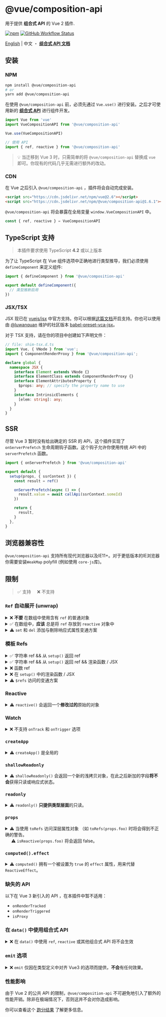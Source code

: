 # @vue/composition-api

用于提供 **组合式 API** 的 Vue 2 插件.

[![npm](https://img.shields.io/npm/v/@vue/composition-api)](https://www.npmjs.com/package/@vue/composition-api)
[![GitHub Workflow Status](https://img.shields.io/github/workflow/status/vuejs/composition-api/Build%20&%20Test)](https://github.com/vuejs/composition-api/actions?query=workflow%3A%22Build+%26+Test%22)

[English](./README.md) | 中文 ・ [**组合式 API 文档**](https://v3.cn.vuejs.org/guide/composition-api-introduction.html)

## 安装

### NPM

```bash
npm install @vue/composition-api
# or
yarn add @vue/composition-api
```

在使用 `@vue/composition-api` 前，必须先通过 `Vue.use()` 进行安装。之后才可使用新的 [**组合式 API**](https://composition-api.vuejs.org/zh) 进行组件开发。

```js
import Vue from 'vue'
import VueCompositionAPI from '@vue/composition-api'

Vue.use(VueCompositionAPI)
```

```js
// 使用 API
import { ref, reactive } from '@vue/composition-api'
```

> :bulb: 当迁移到 Vue 3 时，只需简单的将 `@vue/composition-api` 替换成 `vue` 即可。你现有的代码几乎无需进行额外的改动。

### CDN

在 Vue 之后引入 `@vue/composition-api` ，插件将会自动完成安装。

<!--cdn-links-start-->
```html
<script src="https://cdn.jsdelivr.net/npm/vue@2.6"></script>
<script src="https://cdn.jsdelivr.net/npm/@vue/composition-api@1.6.1"></script>
```
<!--cdn-links-end-->

`@vue/composition-api` 将会暴露在全局变量 `window.VueCompositionAPI` 中。

```ts
const { ref, reactive } = VueCompositionAPI
```

## TypeScript 支持

> 本插件要求使用 TypeScript **4.2** 或以上版本

为了让 TypeScript 在 Vue 组件选项中正确地进行类型推导，我们必须使用 `defineComponent` 来定义组件:

```ts
import { defineComponent } from '@vue/composition-api'

export default defineComponent({
  // 类型推断启用
})
```

### JSX/TSX

JSX 现已在 [vuejs/jsx](https://github.com/vuejs/jsx) 中官方支持。你可以根据[这篇文档](https://github.com/vuejs/jsx/tree/dev/packages/babel-preset-jsx#usage)开启支持。你也可以使用由 [@luwanquan](https://github.com/luwanquan) 维护的社区版本 [babel-preset-vca-jsx](https://github.com/luwanquan/babel-preset-vca-jsx)。

对于 TSX 支持，请在你的项目中创建如下声明文件：

```ts
// file: shim-tsx.d.ts
import Vue, { VNode } from 'vue';
import { ComponentRenderProxy } from '@vue/composition-api';

declare global {
  namespace JSX {
    interface Element extends VNode {}
    interface ElementClass extends ComponentRenderProxy {}
    interface ElementAttributesProperty {
      $props: any; // specify the property name to use
    }
    interface IntrinsicElements {
      [elem: string]: any;
    }
  }
}
```

## SSR

尽管 Vue 3 暂时没有给出确定的 SSR 的 API，这个插件实现了 `onServerPrefetch` 生命周期钩子函数。这个钩子允许你使用传统 API 中的 `serverPrefetch` 函数。

```js
import { onServerPrefetch } from '@vue/composition-api'

export default {
  setup(props, { ssrContext }) {
    const result = ref()

    onServerPrefetch(async () => {
      result.value = await callApi(ssrContext.someId)
    })

    return {
      result,
    }
  },
}
```

## 浏览器兼容性

`@vue/composition-api` 支持所有现代浏览器以及IE11+。对于更低版本的IE浏览器你需要安装`WeakMap` polyfill (例如使用 `core-js`库)。

## 限制

> :white_check_mark: 支持 &nbsp;&nbsp;&nbsp;&nbsp;:x: 不支持

### `Ref` 自动展开 (unwrap)

<details>
<summary>
❌ <b>不要</b> 在数组中使用含有 <code>ref</code> 的普通对象
</summary>

```js
const a = {
  count: ref(0),
}
const b = reactive({
  list: [a], // `a.count` 不会自动展开!!
})

// `count` 不会自动展开, 须使用 `.value`
b.list[0].count.value === 0 // true
```

```js
const b = reactive({
  list: [
    {
      count: ref(0), // 不会自动展开!!
    },
  ],
})

// `count` 不会自动展开, 须使用 `.value`
b.list[0].count.value === 0 // true
```

</details>

<details>
<summary>
✅ 在数组中，<b>应该</b> 总是将 <code>ref</code> 存放到 <code>reactive</code> 对象中
</summary>

```js
const a = reactive({
  count: ref(0),
})
const b = reactive({
  list: [a],
})
// 自动展开
b.list[0].count === 0 // true

b.list.push(
  reactive({
    count: ref(1),
  })
)
// 自动展开
b.list[1].count === 1 // true
```

</details>

<details>
<summary>
⚠️ <code>set</code> 和 <code>del</code> 添加与刪除响应式属性变通方案
</summary>

> ⚠️ 警告: `set` 和 `del` 并非 Vue 3 的一部分。由于 [Vue 2.x 响应式系统的限制](https://vuejs.org/v2/guide/reactivity.html#For-Objects)，我们在插件中提供该 API 作为添加响应式属性的一个变通方案。在 Vue 3 中，你只需要直接为属性赋值即可。

```ts
import { reactive, set, del } from '@vue/composition-api'

const a = reactive({
  foo: 1
})

// 添加新的响应式属性
set(a, 'bar', 1)

// 刪除属性并触发响应式更新
del(a, 'bar')
```

</details>

### 模板 Refs

<details>
<summary>
✅ 字符串 ref && 从 <code>setup()</code> 返回 ref
</summary>

```html
<template>
  <div ref="root"></div>
</template>

<script>
  export default {
    setup() {
      const root = ref(null)

      onMounted(() => {
        // 在初次渲染后 DOM 元素会被赋值给 ref
        console.log(root.value) // <div/>
      })

      return {
        root,
      }
    },
  }
</script>
```

</details>

<details>
<summary>
✅ 字符串 ref && 从 <code>setup()</code> 返回 ref && 渲染函数 / JSX
</summary>

```jsx
export default {
  setup() {
    const root = ref(null)

    onMounted(() => {
      // 在初次渲染后 DOM 元素会被赋值给 ref
      console.log(root.value) // <div/>
    })

    return {
      root,
    }
  },
  render() {
    // 使用 JSX
    return () => <div ref="root" />
  },
}
```

</details>

<details>
<summary>
❌ 函数 ref
</summary>

```html
<template>
  <div :ref="el => root = el"></div>
</template>

<script>
  export default {
    setup() {
      const root = ref(null)

      return {
        root,
      }
    },
  }
</script>
```

</details>

<details>
<summary>
❌ 在 <code>setup()</code> 中的渲染函数 / JSX
</summary>

```jsx
export default {
  setup() {
    const root = ref(null)

    return () =>
      h('div', {
        ref: root,
      })

    // 使用 JSX
    return () => <div ref={root} />
  },
}
```

</details>

<details>
<summary>
⚠️ <code>$refs</code> 访问的变通方案
</summary>

> :warning: **警告**: `SetupContext.refs` 并非 `Vue 3.0` 的一部分, `@vue/composition-api` 将其暴露在 `SetupContext` 中只是临时提供一种变通方案。

如果你依然选择在 `setup()` 中写 `render` 函数，那么你可以使用 `SetupContext.refs` 来访问模板引用，它等价于 Vue 2.x 中的 `this.$refs`:

```js
export default {
  setup(initProps, setupContext) {
    const refs = setupContext.refs
    onMounted(() => {
      // 在初次渲染后 DOM 元素会被赋值给 ref
      console.log(refs.root) // <div/>
    })

    return () =>
      h('div', {
        ref: 'root',
      })

    // 使用 JSX
    return () => <div ref="root" />
  },
}
```

如果项目使用了 TypeScript，你还需要扩展 `SetupContext` 类型:

```ts
import Vue from 'vue'

declare module '@vue/composition-api' {
  interface SetupContext {
    readonly refs: { [key: string]: Vue | Element | Vue[] | Element[] }
  }
}
```

</details>

### Reactive

<details>
<summary>
⚠️ <code>reactive()</code> 会返回一个<b>修改过的</b>原始的对象
</summary>

此行为与 Vue 2 中的 `Vue.observable` 一致

> :bulb: 在 Vue 3 中，`reactive()` 会返回一个新的的代理对象

</details>

### Watch

<details>
<summary>
❌ 不支持 <code>onTrack</code> 和 <code>onTrigger</code> 选项
</summary>

```js
watch(
  () => {
    /* ... */
  },
  {
    immediate: true,
    onTrack() {}, // 不可用
    onTrigger() {}, // 不可用
  }
)
```

</details>

### `createApp`

<details>
<summary>
⚠️ <code>createApp()</code> 是全局的
</summary>

在 Vue3 中，引入了 `createApp()` 来隔离不同应用实例的上下文(plugin, components 等)。 由于 Vue2 的设计，在这个插件中，我们提供 `createApp()` 作为一个向前兼容的 API ，它只是全局的一个别名。

```ts
const app1 = createApp(RootComponent1)
app1.component('Foo', Foo) // 相当于 Vue.component('Foo', Foo)
app1.use(VueRouter) // 相当于 Vue.use(VueRouter)

const app2 = createApp(RootComponent2)
app2.component('Bar', Bar) // 相当于 Vue.use('Bar', Bar)
```

</details>

### `shallowReadonly`

<details>
<summary>
⚠️ <code>shallowReadonly()</code> 会返回一个新的浅拷贝对象，在此之后新加的字段<b>将不会</b>获得只读或响应式状态。
</summary>

> :bulb: 在 Vue 3 中，`shallowReadonly()` 会返回一个新的的代理对象

</details>

### `readonly`

<details>
<summary>
⚠️ <code>readonly()</code> <b>只提供类型层面</b>的只读。
</summary>

`readonly()` 只在类型层面提供和 Vue 3 的对齐。在其返回值或其属性上使用 <code>isReadonly()</code> 检查的结果将无法保证。

</details>

### `props`

<details>
<summary>
⚠️ 当使用 <code>toRefs</code> 访问深层属性对象 （如 <code>toRefs(props.foo)</code> 时将会得到不正确的警告。<br>
&nbsp;&nbsp;&nbsp;&nbsp;&nbsp;⚠️ <code>isReactive(props.foo)</code> 将会返回 false。
</summary>
  
```ts
defineComponent({
  setup(props) {
    const { bar } = toRefs(props.foo) // it will `warn`

    // use this instead
    const { foo } = toRefs(props)
    const a = foo.value.bar
  }
})
```

</details>

### `computed().effect`

<details>
<summary>
⚠️ <code>computed()</code> 拥有一个被设置为 <code>true</code> 的 <code>effect</code> 属性，用来代替 <code>ReactiveEffect<T></code>。
</summary>

由于实现上的不同, 在 `@vue/composition-api` 中没有 `ReactiveEffect` 这种概念。 因此, `effect` 为 `true` 只是为了能够区分 computed 和 refs: 

```ts
function isComputed<T>(o: ComputedRef<T> | unknown): o is ComputedRef<T>
function isComputed(o: any): o is ComputedRef {
  return !!(isRef(o) && o.effect)
}
```

</details>

### 缺失的 API

以下在 Vue 3 新引入的 API ，在本插件中暂不适用：

- `onRenderTracked`
- `onRenderTriggered`
- `isProxy`

### 在 `data()` 中使用组合式 API

<details>
<summary>
❌ 在 <code>data()</code> 中使用 <code>ref</code>, <code>reactive</code> 或其他组合式 API 将不会生效
</summary>

```jsx
export default {
  data() {
    return {
      // 在模版中会成为 { a: { value: 1 } }
      a: ref(1),
    }
  },
}
```

</details>

### `emit` 选项

<details>
<summary>
❌ <code>emit</code> 仅因在类型定义中对齐 Vue3 的选项而提供，<b>不会</b>有任何效果。
</summary>

```ts
defineComponent({
  emit: {
    // 无效
    submit: (eventOption) => {
      if (...) {
        return true
      } else {
        console.warn('Invalid submit event payload!')
        return false
      }
    }
  }
})
```

</details>

### 性能影响

由于 Vue 2 的公共 API 的限制，`@vue/composition-api` 不可避免地引入了额外的性能开销。除非在极端情况下，否则这并不会对你造成影响。

你可以查看这个 [跑分结果](https://antfu.github.io/vue-composition-api-benchmark-results/) 了解更多信息。
